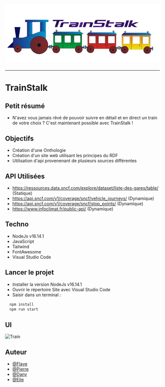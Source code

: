 <h1 align="center">
  <img src="./Assets/header.png" alt="TrainStalk" />
</h1>

---

# TrainStalk

## Petit résumé

- N'avez vous jamais rêvé de pouvoir suivre en détail et en direct un train de votre choix ? C'est maintenant possible avec TrainStalk !

## Objectifs

- Création d'une Onthologie
- Création d'un site web utilisant les principes du RDF
- Utilisation d'api provenenant de plusieurs sources différentes

## API Utilisées

- https://ressources.data.sncf.com/explore/dataset/liste-des-gares/table/ (Statique)
- https://api.sncf.com/v1/coverage/sncf/vehicle_journeys/ (Dynamique)
- https://api.sncf.com/v1/coverage/sncf/stop_points/ (Dynamique)
- https://www.infoclimat.fr/public-api/ (Dynamique)

## Techno

- NodeJs v16.14.1
- JavaScript
- Tailwind
- FontAwesome
- Visual Studio Code

## Lancer le projet

- Installer la version NodeJs v16.14.1
- Ouvrir le répertoire Site avec Visual Studio Code
- Saisir dans un terminal :
```bash
  npm install
  npm run start
```

## UI
<img src="./Assets/demo.png" alt="Train" />

## Auteur

- [@Flaye](https://github.com/Flaye)
- [@Pierre](https://github.com/Pierre-Portfolio)
- [@Dany](https://github.com/dany123000)
- [@Elie](https://github.com/ElieObadiaDevinci)